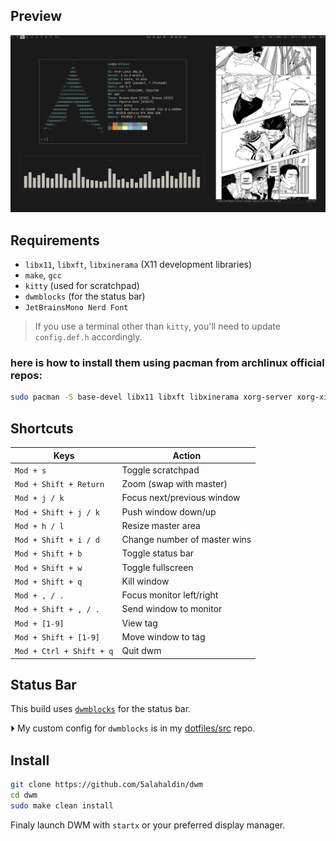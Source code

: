 ## Preview
![DWM Preview](./preview.png)


## Requirements

- `libx11`, `libxft`, `libxinerama` (X11 development libraries)
- `make`, `gcc`
- `kitty` (used for scratchpad)
- `dwmblocks` (for the status bar)
- `JetBrainsMono Nerd Font`

> If you use a terminal other than `kitty`, you'll need to update `config.def.h` accordingly.

### here is how to install them using pacman from archlinux official repos:
```bash
sudo pacman -S base-devel libx11 libxft libxinerama xorg-server xorg-xinit kitty ttf-jetbrains-mono make gcc
```


  
## Shortcuts

| Keys                            | Action                        |
|---------------------------------|-------------------------------|
| `Mod + s`                       | Toggle scratchpad             |
| `Mod + Shift + Return`          | Zoom (swap with master)       |
| `Mod + j / k`                   | Focus next/previous window    |
| `Mod + Shift + j / k`           | Push window down/up           |
| `Mod + h / l`                   | Resize master area            |
| `Mod + Shift + i / d`           | Change number of master wins  |
| `Mod + Shift + b`               | Toggle status bar             |
| `Mod + Shift + w`               | Toggle fullscreen             |
| `Mod + Shift + q`               | Kill window                   |
| `Mod + , / .`                   | Focus monitor left/right      |
| `Mod + Shift + , / .`           | Send window to monitor        |
| `Mod + [1-9]`                   | View tag                      |
| `Mod + Shift + [1-9]`           | Move window to tag            |
| `Mod + Ctrl + Shift + q`        | Quit dwm                      |
  


## Status Bar

  
This build uses [`dwmblocks`](https://github.com/torrinfail/dwmblocks) for the status bar.

⏵ My custom config for `dwmblocks` is in my [dotfiles/src](https://github.com/5alahaldin/dotfiles/tree/main/src) repo.


## Install

  
```bash
git clone https://github.com/5alahaldin/dwm
cd dwm
sudo make clean install
```

Finaly launch DWM with `startx` or your preferred display manager.
